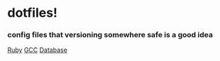 dotfiles!
=========

### config files that versioning somewhere safe is a good idea

[Ruby](RubyDevSetup.md)
[GCC](GccDevSetup.md)
[Database](DatabaseSetup.md)
